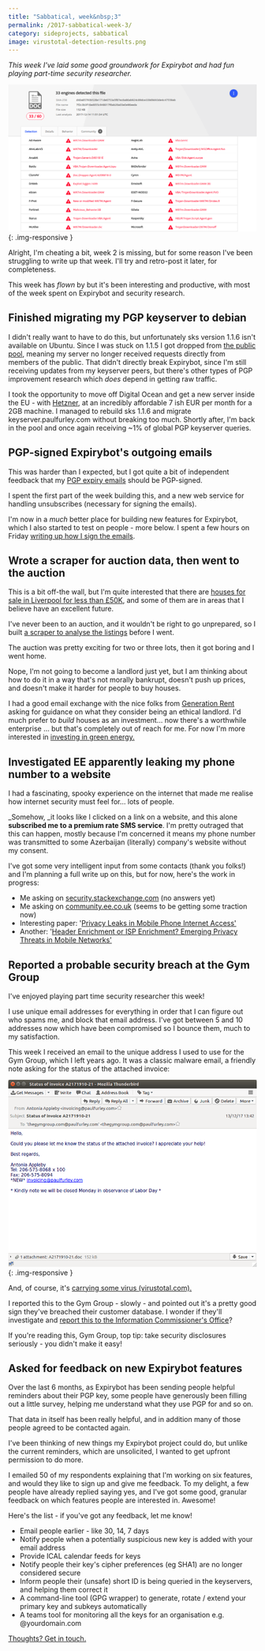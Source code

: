 ```yaml
---
title: "Sabbatical, week&nbsp;3"
permalink: /2017-sabbatical-week-3/
category: sideprojects, sabbatical
image: virustotal-detection-results.png
---
```


*This week I've laid some good groundwork for Expirybot and had fun playing part-time security researcher.*

<!--more-->

![virustotal showing virus detected](/img/virustotal-detection-results.png){: .img-responsive }

Alright, I'm cheating a bit, week 2 is missing, but for some reason I've been struggling to write up that week. I'll try and retro-post it later, for completeness.

This week has _flown_ by but it's been interesting and productive, with most of the week spent on Expirybot and security research.


## Finished migrating my PGP keyserver to debian

I didn't really want to have to do this, but unfortunately sks version 1.1.6 isn't available on Ubuntu. Since I was stuck on 1.1.5 I got dropped from [the public pool][sks-pool], meaning my server no longer received requests directly from members of the public. That didn't directly break Expirybot, since I'm still receiving updates from my keyserver peers, but there's other types of PGP improvement research which _does_ depend in getting raw traffic.

I took the opportunity to move off Digital Ocean and get a new server inside the EU - with [Hetzner][hetzner-vps], at an incredibly affordable 7 ish EUR per month for a 2GB machine. I managed to rebuild sks 1.1.6 and migrate keyserver.paulfurley.com without breaking too much. Shortly after, I'm back in the pool and once again receiving ~1% of global PGP keyserver queries.


## PGP-signed Expirybot's outgoing emails

This was harder than I expected, but I got quite a bit of independent feedback that my [PGP expiry emails](https://www.paulfurley.com/expirybot) should be PGP-signed.

I spent the first part of the week building this, and a new web service for handling unsubscribes (necessary for signing the emails).

I'm now in a _much_ better place for building new features for Expirybot, which I also started to test on people - more below. I spent a few hours on Friday [writing up how I sign the emails](https://www.paulfurley.com/signing-automated-expirybot-emails-with-gpg/).


## Wrote a scraper for auction data, then went to the auction

This is a bit off-the wall, but I'm quite interested that there are [houses for sale in Liverpool for less than £50K](http://www.suttonkersh.co.uk/properties/listview/?FormSearchText=&FormSearchTextField=&geolat=&geolon=&georad=&section=sale&transType=1&searchSales=Search&priceMin=0&propType=&priceMax=75000&beds=&location=), and some of them are in areas that I believe have an excellent future.

I've never been to an auction, and it wouldn't be right to go unprepared, so I built [a scraper to analyse the listings](https://github.com/paulfurley/sutton-kersh-property-auction-scraper/tree/master) before I went.

The auction was pretty exciting for two or three lots, then it got boring and I went home.

Nope, I'm not going to become a landlord just yet, but I am thinking about how to do it in a way that's not morally bankrupt, doesn't push up prices, and doesn't make it harder for people to buy houses.

I had a good email exchange with the nice folks from [Generation Rent](http://www.generationrent.org/) asking for guidance on what they consider being an ethical landlord. I'd much prefer to _build_ houses as an investment… now there's a worthwhile enterprise … but that's completely out of reach for me. For now I'm more interested in [investing in green energy.][abundance-investment]


## Investigated EE apparently leaking my phone number to a website

I had a fascinating, spooky experience on the internet that made me realise how internet security must feel for… lots of people.

_Somehow, _it looks like I clicked on a link on a website, and this alone **subscribed me to a premium rate SMS service**. I'm pretty outraged that this can happen, mostly because I'm concerned it means my phone number was transmitted to some Azerbaijan (literally) company's website without my consent.

I've got some very intelligent input from some contacts (thank you folks!) and I'm planning a full write up on this, but for now, here's the work in progress:


*   Me asking on [security.stackexchange.com](https://security.stackexchange.com/questions/175486/how-did-my-phone-provider-leak-my-msisdn-to-an-advertising-website) (no answers yet)
*   Me asking on [community.ee.co.uk](https://community.ee.co.uk/t5/4G-and-mobile-data/Why-do-you-leak-my-phone-number-to-websites-when-browsing-on/m-p/650170/highlight/false#M119468) (seems to be getting some traction now)
*   Interesting paper: '[Privacy Leaks in Mobile Phone Internet Access'](https://www.mulliner.org/collin/academic/publications/mobile_web_privacy_icin10_mulliner.pdf)
*   Another: '[Header Enrichment or ISP Enrichment? Emerging Privacy Threats in Mobile Networks'](http://www.icir.org/vern/papers/header-enrichment-hotmiddle15.pdf)

## Reported a probable security breach at the Gym Group

I've enjoyed playing part time security researcher this week!

I use unique email addresses for everything in order that I can figure out who spams me, and block that email address. I've got between 5 and 10 addresses now which have been compromised so I bounce them, much to my satisfaction.

This week I received an email to the unique address I used to use for the Gym Group, which I left years ago. It was a classic malware email, a friendly note asking for the status of the attached invoice:

![Screenshot of an email containing a dangerous attachment](/img/screenshot-of-malicious-email.png){: .img-responsive }


And, of course, it's [carrying some virus (virustotal.com).](https://www.virustotal.com/#/file/d40a85793b528e171de6753a5f87ec6a86ab924c89dce33b69d43de4c47559ab/detection)

I reported this to the Gym Group - slowly - and pointed out it's a pretty good sign they've breached their customer database. I wonder if they'll investigate and [report this to the Information Commissioner's Office](https://ico.org.uk/for-organisations/guide-to-pecr/communications-networks-and-services/security-breaches/)?

If you're reading this, Gym Group, top tip: take security disclosures seriously - you didn't make it easy!


## Asked for feedback on new Expirybot features

Over the last 6 months, as Expirybot has been sending people helpful reminders about their PGP key, some people have generously been filling out a little survey, helping me understand what they use PGP for and so on.

That data in itself has been really helpful, and in addition many of those people agreed to be contacted again.

I've been thinking of new things my Expirybot project could do, but unlike the current reminders, which are unsolicited, I wanted to get upfront permission to do more.

I emailed 50 of my respondents explaining that I'm working on six features, and would they like to sign up and give me feedback. To my delight, a few people have already replied saying yes, and I've got some good, granular feedback on which features people are interested in. Awesome!

Here's the list - if you've got any feedback, let me know!

*   Email people earlier - like 30, 14, 7 days
*   Notify people when a potentially suspicious new key is added with your email address
*   Provide ICAL calendar feeds for keys
*   Notify people their key's cipher preferences (eg SHA1) are no longer considered secure
*   Inform people their (unsafe) short ID is being queried in the keyservers, and helping them correct it
*   A command-line tool (GPG wrapper) to generate, rotate / extend your primary key and subkeys automatically
*   A teams tool for monitoring all the keys for an organisation e.g. @yourdomain.com


[Thoughts? Get in touch.][paul-twitter]

[paul-twitter]: https://twitter.com/paul_furley
[sks-pool]: https://sks-keyservers.net/status/
[abundance-investment]: https://www.abundanceinvestment.com/
[hetzner-vps]: https://www.hetzner.com/virtual-server?country=gb
